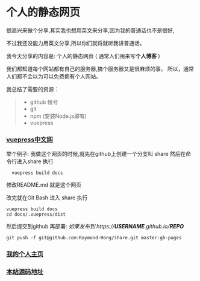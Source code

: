 # 个人的静态网页

很高兴来做个分享,其实我也想用英文来分享,因为我的普通话也不是很好,

不过我还没能力用英文分享,所以你们就将就听我讲普通话。


  我今天分享的内容是: 个人的静态网页 ( 通常人们用来写**个人博客** )

我们都知道每个网站都有自己的服务器,搞个服务器又是很麻烦的事。
所以，通常人们都不会以为可以免费拥有个人网站。

我总结了需要的资源：
> * github 帐号
> *  git 
> *  npm (安装Node.js即有)
> * vuepress 
### [vuepress中文网](http://caibaojian.com/vuepress/guide/getting-started.html)

举个例子:
  我做这个网页的时候,就先在github上创建一个分支叫 share
  然后在命令行进入share 执行
  ```
    vuepress build docs
  ```
  修改README.md 就是这个网页

  改完就在Git Bash 进入 share 执行
  ```
  vuepress build docs
  cd docs/.vuepress/dist
  ```
  然后提交到github 
  再部署:
  *如果发布到 https://**USERNAME**.github.io/**REPO***
  ```
  git push -f git@github.com:Raymond-Hong/share.git master:gh-pages
  ```


### [我的个人主页](https://raymond-hong.github.io)

### [本站源码地址](https://github.com/Raymond-Hong/share)